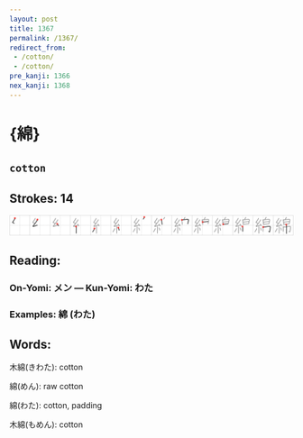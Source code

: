 ```yaml
---
layout: post
title: 1367
permalink: /1367/
redirect_from:
 - /cotton/
 - /cotton/
pre_kanji: 1366
nex_kanji: 1368
---
```


# {綿}

## `cotton`

## Strokes: 14

<div class="stroke"><img src="../images/E7B6BF.png" /></div>

## Reading:

### On-Yomi: メン &mdash; Kun-Yomi: わた

### Examples: 綿 (わた)

## Words:

木綿(きわた): cotton

綿(めん): raw cotton

綿(わた): cotton, padding

木綿(もめん): cotton
